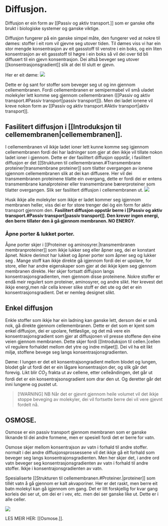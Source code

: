 # Diffusjon.
Diffusjon er ein form av [[Passiv og aktiv transport.]] som er ganske ofte brukt i biologiske systemer og ganske viktige.

Diffusjon fungerer på ein ganske simpel måte, den fungerer ved at nokre til dømes: stoffer i eit rom vil gjevne seg utover tiden.
Til dømes viss vi har ein stor mengde konsentrasjon av eit gassstoff til venstre i ein boks, og ein liten konsentrasjon av eit gassstoff til høgre i ein boks så vil dei over tid bli diffusert til ein gjevn konsentrasjon. Dei altså beveger seg utover [[konsentrasjonsgradient]] slik at dei til slutt er gjevn.

Her er eit døme:
![](https://cdn.kastatic.org/ka-perseus-images/932a09a9bbf6ac995985e9240c613abc3ab5bff9.png)

Dette er òg sant for stoffer som beveger seg ut og inn gjennom cellemembranen. Fordi cellemembranen er semipermabel vil små uladet molekyler lett komme seg gjennom cellemembranen ([[Passiv og aktiv transport.#Passiv transport|passiv transport]]). Men dei ladet ionene vil kreve nokon form av [[Passiv og aktiv transport.#Aktiv transport|aktiv transport]].

## Fasilitert diffusjon i [[Introduksjon til cellemembranen|cellemembranen]].

I cellemembranen vil ikkje ladet ioner lett kunne komme seg igjennom cellemembranen fordi dei har ladninger som gjer at den ikkje vil tillate nokon ladet ioner i gjennom. Dette er der fasilitert diffusjon oppstår, i fasilitert diffusjon er det [[Strukturen til cellemembranen.#Transmembrane proteiner|transmembrane proteiner]] som tilatter overgangen av ionene igjennom cellemembranen slik at dei kan diffusere. Her vil dei transmembranen proteinene tilatte ein overgang, dette er fordi dei er entens transmembrane kanalproteiner eller transmembrane bærerproteiner som tilatter overgangen.
Slik ser fasilitert diffusjon i cellemembranen ut.
![](https://cdn.kastatic.org/ka-perseus-images/3b37e2d951ecb7d68c899817e8fb57f2f15abf4d.png)


Husk ikkje alle molekyler som ikkje er ladet kommer seg igjennom membranen heller, viss dei er for store trenger dei òg ein form for aktiv transport gjennom den.
**Fasilitert diffusjon oppstår berre i [[Passiv og aktiv transport.#Passiv transport|passiv transport]]. Den krever ingen energi, den berre tillater den å gå gjennom membranen. NO ENERGY**.


### Åpne porter & lukket porter.
Åpne porter skjer i [[Proteiner og aminosyrer.|transmembranen membranproteiner]] som ikkje lukker seg eller åpner seg, dei er konstant åpnet. Nokre derimot har lukket og åpner porter som åpner seg og lukker seg . 
Mange stoff kan ikkje direkte gå igjennom fordi dei er upolare, for store, eller har andre eigenskaper som gjer at dei ikkje kjem seg gjennom membranen direkte. Her skjer fortsatt diffujson langs konsentrasjonsgradienten, men gjennom disse proteinene. Nokre stoffer er endå meir regulert som proteiner, aminosyrer, og andre slikt. Her krevest det ikkje energi,men når cella krever slike stoff er det ute og det er ein konsentrasjonsgradient. Det er nemleg designet slikt.


## Enkel diffusjon

Enkle stoffer som ikkje har ein ladning kan ganske lett, dersom dei er små nok, gå direkte gjennom cellemembranen. Dette er det som er kjent som enkel diffusjon, dei er upolare, fettløslige, og det må vere ein konsentrasjonsgradient som gjer at diffusjonen vil presse stoffene den eine veien gjennom membranen. Dette skjer fordi [[Introduksjon til cellen.|cellen vil regulere forhaldet mellom det ytre og indre miljøet]]. Dei vil ha eit likt miljø, stoffene bevege seg langs konsentrasjonsgradienten.

Døme:
I lungen er det eit konsentrajsongradient mellom blodet og lungen, blodet går ut fordi det er ein lågare konsentrasjon der, og slik går det forevig. Likt blir $CO_2$ frakta ut av cellene, etter celleåndingen, det går ut fordi det er ein konsentrajsonsgradient som drar den ut. Og deretter går det inni lungene og pustet ut.


>[!WARNING] NB
>Når det er gjevnt gjennom heile volumet vil det ikkje stoppe beveging av molekyler, dei vil fortsette berre dei vil vere gjevnt fordelt nå.



## OSMOSE.
Osmose er ein passiv transport gjennom membranen som er ganske liknande til dei andre formene, men er spesiell fordi det er berre for vatn.

Osmose skjer mellom konsentrajson av vatn i forhald til andre stoffer. normalt i dei andre diffusjonsprossessene vil det ikkje gå eit forhald som beveger seg langs konsentrajonsgradienten. Men her skjer det, i andre ord vatn beveger seg konsentrasjonsgradienten av vatn i forhald til andre stoffer. Ikkje i konsentrajonsgradienten av vatn.

Spesialiserte [[Strukturen til cellemembranen.#Proteiner.|proteiner]] som tillét vatn å gå gjennom er kalt akvaporiner. Her er det raskt, men berre eit batn molekyl kan gå igjennom om gang. Det er litt forskjellig for kvar gang korleis dei ser ut, om dei er i vev, etc. men dei ser ganske like ut. Dette er i alle celler. 


![](https://tidsskriftet.no/sites/default/files/styles/default_scale/public/2003--L03-23-Med-091-03.jpg?itok=-3lpTePo)


LES MEIR HER: [[Osmose.]].

